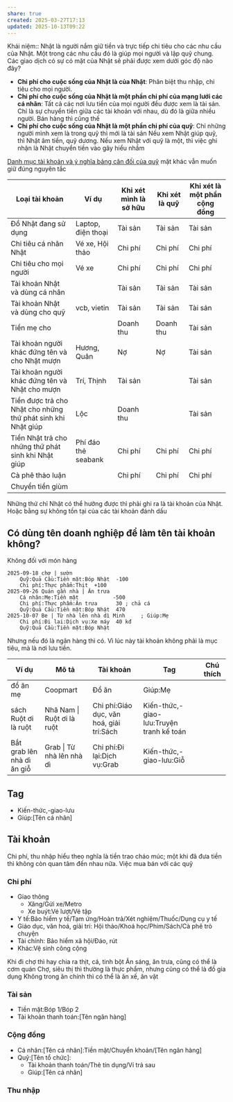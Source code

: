 ```yaml
---
share: true
created: 2025-03-27T17:13
updated: 2025-10-13T09:22
---
```

Khái niệm:: 
Nhật là người nắm giữ tiền và trực tiếp chi tiêu cho các nhu cầu của Nhật. Một trong các nhu cầu đó là giúp mọi người và lập quỹ chung. Các giao dịch có sự có mặt của Nhật sẽ phải được xem dưới góc độ nào đây?
- **Chi phí cho cuộc sống của Nhật là của Nhật**: Phân biệt thu nhập, chi tiêu cho mọi người. 
- **Chi phí cho cuộc sống của Nhật là một phần chi phí của mạng lưới các cá nhân**: Tất cả các nơi lưu tiền của mọi người đều được xem là tài sản. Chỉ là sự chuyển tiền giữa các tài khoản với nhau, dù đó là giữa nhiều người. Bán hàng thì cũng thế
- **Chi phí cho cuộc sống của Nhật là một phần chi phí của quỹ**: Chỉ những người mình xem là trong quỹ thì mới là tài sản
Nếu xem Nhật giúp quỹ, thì Nhật âm tiền, quỹ dương. Nếu xem Nhật với quỹ là một, thì việc ghi nhận là Nhật chuyển tiền vào gây hiểu nhầm

[Danh mục tài khoản và ý nghĩa bảng cân đối của quỹ](../../Qu%E1%BB%B9/Danh%20m%E1%BB%A5c%20t%C3%A0i%20kho%E1%BA%A3n%20v%C3%A0%20%C3%BD%20ngh%C4%A9a%20b%E1%BA%A3ng%20c%C3%A2n%20%C4%91%E1%BB%91i%20c%E1%BB%A7a%20qu%E1%BB%B9.md)
mặt khác vẫn muốn giữ đúng nguyên tắc

| Loại tài khoản                                               | Ví dụ               | Khi xét mình là sở hữu | Khi xét là quỹ | Khi xét là một phần cộng đồng |
| ------------------------------------------------------------ | ------------------- | ---------------------- | -------------- | ----------------------------- |
| Đồ Nhật đang sử dụng                                         | Laptop, điện thoại  | Tài sản                | Tài sản        | Tài sản                       |
| Chi tiêu cá nhân Nhật                                        | Vé xe, Hội thảo     | Chi phí                | Chi phí        | Chi phí                       |
| Chi tiêu cho mọi người                                       | Vé xe               | Chi phí                | Chi phí        | Chi phí                       |
| Tài khoản Nhật và dùng cá nhân                               |                     | Tài sản                | Tài sản        | Tài sản                       |
| Tài khoản Nhật và dùng cho quỹ                               | vcb, vietin         | Tài sản                | Tài sản        | Tài sản                       |
| Tiền mẹ cho                                                  |                     | Doanh thu              | Doanh thu      | Tài sản                       |
| Tài khoản người khác đứng tên và cho Nhật mượn               | Hương, Quân         | Nợ                     | Nợ             | Tài sản                       |
| Tài khoản người khác đứng tên và Nhật cho mượn               | Trí, Thịnh          | Tài sản                |                | Tài sản                       |
| Tiền được trả cho Nhật cho những thứ phát sinh khi Nhật giúp | Lộc                 | Doanh thu              |                | Tài sản                       |
| Tiền Nhật trả cho những thứ phát sinh khi Nhật giúp          | Phí đáo thẻ seabank | Chi phí                | Chi phí               | Chi phí                       |
| Cà phê thảo luận                                             |                     | Chi phí                | Chi phí        | Chi phí                       |
| Chuyển tiền giùm                                             |                     |                        |                |                               |

Những thứ chỉ Nhật có thể hưởng được thì phải ghi ra là tài khoản của Nhật. Hoặc bằng sự không tồn tại của các tài khoản đánh dấu 

## Có dùng tên doanh nghiệp để làm tên tài khoản không?
Không đối với món hàng
```
2025-09-18 chợ | sườn
    Quỹ:Quả Cầu:Tiền mặt:Bóp Nhật  -100
    Chi phí:Thực phẩm:Thịt  +100
2025-09-26 Quán gần nhà | Ăn trưa
    Cá nhân:Mẹ:Tiền mặt           -500
    Chi phí:Thực phẩm:Ăn trưa      30 ; chả cá
    Quỹ:Quả Cầu:Tiền mặt:Bóp Nhật  470
2025-10-07 Be | Từ nhà lên nhà dì Minh     ; Giúp:Mẹ
    Chi phí:Đi lại:Dịch vụ:Xe máy  40 kđ
    Quỹ:Quả Cầu:Tiền mặt:Bóp Nhật
```
Nhưng nếu đó là ngân hàng thì có. Vì lúc này tài khoản không phải là mục tiêu, mà là nơi lưu tiền.


| Ví dụ                      | Mô tả                      | Tài khoản                                | Tag                                      | Chú thích |
| -------------------------- | -------------------------- | ---------------------------------------- | ---------------------------------------- | --------- |
| đồ ăn mẹ                   | Coopmart                   | Đồ ăn                                    | Giúp:Mẹ                                  |           |
| sách Ruột ơi là ruột       | Nhã Nam \| Ruột ơi là ruột | Chi phí:Giáo dục, văn hoá, giải trí:Sách | Kiến-thức,-giao-lưu:Truyện tranh kế toán |           |
| Bắt grab lên nhà dì ăn giỗ | Grab \| Từ nhà lên nhà dì  | Chi phí:Đi lại:Dịch vụ:Grab              | Kiến-thức,-giao-lưu:Giỗ                  |           |

## Tag
- Kiến-thức,-giao-lưu
- Giúp:[Tên cá nhân]

## Tài khoản
Chi phí, thu nhập hiểu theo nghĩa là tiền trao cháo múc; một khi đã đưa tiền thì không còn quan tâm đến nhau nữa. Việc mua bán với các quỹ 

### Chi phí
- Giao thông
	- Xăng/Gửi xe/Metro
	- Xe buýt:Vé lượt/Vé tập
- Y tế:Bảo hiểm y tế/Tạm ứng/Hoàn trả/Xét nghiệm/Thuốc/Dụng cụ y tế
- Giáo dục, văn hoá, giải trí: Hội thảo/Khoá học/Phim/Sách/Cà phê trò chuyện
- Tài chính: Bảo hiểm xã hội/Đáo, rút
- Khác:Vệ sinh công cộng

Khi đi chợ thì hay chia ra thịt, cá, tinh bột
Ăn sáng, ăn trưa, cũng có thể là cơm quán
Chợ, siêu thị thì thường là thực phẩm, nhưng cũng có thể là đồ gia dụng
Không trong ăn chính thì có thể là ăn xế, ăn vặt
### Tài sản
- Tiền mặt:Bóp 1/Bóp 2
- Tài khoản thanh toán:[Tên ngân hàng]

### Cộng đồng
- Cá nhân:[Tên cá nhân]:Tiền mặt/Chuyển khoản/[Tên ngân hàng]
- Quỹ:[Tên tổ chức]:
	- Tài khoản thanh toán/Thẻ tín dụng/Ví trả sau
	- Giúp:[Tên cá nhân]


### Thu nhập